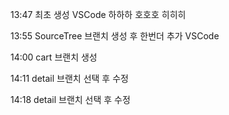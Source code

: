 13:47   최초 생성 VSCode
        하하하
        호호호
        히히히
        
13:55   SourceTree 브랜치 생성 후 한번더 추가 VSCode

14:00   cart 브랜치 생성

14:11   detail 브랜치 선택 후 수정

14:18   detail 브랜치 선택 후 수정